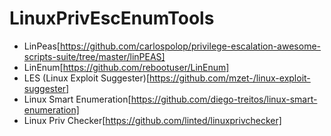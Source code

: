# LinuxPrivEscEnumTools

- LinPeas[https://github.com/carlospolop/privilege-escalation-awesome-scripts-suite/tree/master/linPEAS]
- LinEnum[https://github.com/rebootuser/LinEnum]
- LES (Linux Exploit Suggester)[https://github.com/mzet-/linux-exploit-suggester]
- Linux Smart Enumeration[https://github.com/diego-treitos/linux-smart-enumeration]
- Linux Priv Checker[https://github.com/linted/linuxprivchecker]
